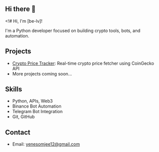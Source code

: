 ## Hi there 👋

<!# Hi, I'm [be-lv]!

I'm a Python developer focused on building crypto tools, bots, and automation.

## Projects
- [Crypto Price Tracker](https://github.com/yourusername/python-crypto-projects/tree/main/01_crypto_price_tracker): Real-time crypto price fetcher using CoinGecko API
- More projects coming soon...

## Skills
- Python, APIs, Web3
- Binance Bot Automation
- Telegram Bot Integration
- Git, GitHub

## Contact
- Email: yenesomjee12@gmail.com
  
